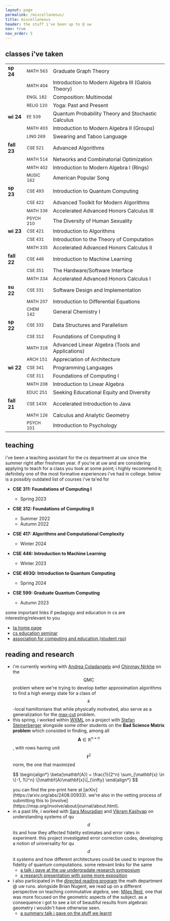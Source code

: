 ```yaml
---
layout: page
permalink: /miscellaneous/
title: miscellaneous
header: the stuff i've been up to @ uw
nav: true
nav_order: 5
---
```


## classes i've taken

<table>
  <tr>
    <td><strong>sp 24</strong></td>
    <td><font size="2">MATH 563</font></td>
    <td>Graduate Graph Theory</td>
  </tr>
  <tr>
    <td></td>
    <td><font size="2">MATH 404</font></td>
    <td>Introduction to Modern Algebra III (Galois Theory)</td>
  </tr>
  <tr>
    <td></td>
    <td><font size="2">ENGL 182</font></td>
    <td>Composition: Multimodal</td>
  </tr>
  <tr>
    <td></td>
    <td><font size="2">RELIG 120</font></td>
    <td>Yoga: Past and Present</td>
  </tr>
  <tr>
    <td><strong>wi 24</strong></td>
    <td><font size="2">EE 539</font></td>
    <td>Quantum Probability Theory and Stochastic Calculus</td>
  </tr>
  <tr>
    <td></td>
    <td><font size="2">MATH 403</font></td>
    <td>Introduction to Modern Algebra II (Groups)</td>
  </tr>
  <tr>
    <td></td>
    <td><font size="2">LING 269</font></td>
    <td>Swearing and Taboo Language</td>
  </tr>
  <tr>
    <td><strong>fall 23</strong></td>
    <td><font size="2">CSE 521</font></td>
    <td>Advanced Algorithms</td>
  </tr>
  <tr>
    <td></td>
    <td><font size="2">MATH 514</font></td>
    <td>Networks and Combinatorial Optimization</td>
  </tr>
  <tr>
    <td></td>
    <td><font size="2">MATH 402</font></td>
    <td>Introduction to Modern Algebra I (Rings)</td>
  </tr>
  <tr>
    <td></td>
    <td><font size="2">MUSIC 162</font></td>
    <td>American Popular Song</td>
  </tr>
  <tr>
    <td><strong>sp 23</strong></td>
    <td><font size="2">CSE 493</font></td>
    <td>Introduction to Quantum Computing</td>
  </tr>
  <tr>
    <td></td>
    <td><font size="2">CSE 422</font></td>
    <td>Advanced Toolkit for Modern Algorithms</td>
  </tr>
  <tr>
    <td></td>
    <td><font size="2">MATH 336</font></td>
    <td>Accelerated Advanced Honors Calculus III</td>
  </tr>
  <tr>
    <td></td>
    <td><font size="2">PSYCH 210</font></td>
    <td>The Diversity of Human Sexuality</td>
  </tr>
  <tr>
    <td><strong>wi 23</strong></td>
    <td><font size="2">CSE 421</font></td>
    <td>Introduction to Algorithms</td>
  </tr>
  <tr>
    <td></td>
    <td><font size="2">CSE 431</font></td>
    <td>Introduction to the Theory of Computation</td>
  </tr>
  <tr>
    <td></td>
    <td><font size="2">MATH 335</font></td>
    <td>Accelerated Advanced Honors Calculus II</td>
  </tr>
  <tr>
    <td><strong>fall 22</strong></td>
    <td><font size="2">CSE 446</font></td>
    <td>Introduction to Machine Learning</td>
  </tr>
  <tr>
    <td></td>
    <td><font size="2">CSE 351</font></td>
    <td>The Hardware/Software Interface</td>
  </tr>
  <tr>
    <td></td>
    <td><font size="2">MATH 334</font></td>
    <td>Accelerated Advanced Honors Calculus I</td>
  </tr>
  <tr>
    <td><strong>su 22</strong></td>
    <td><font size="2">CSE 331</font></td>
    <td>Software Design and Implementation</td>
  </tr>
  <tr>
    <td></td>
    <td><font size="2">MATH 207</font></td>
    <td>Introduction to Differential Equations</td>
  </tr>
  <tr>
    <td></td>
    <td><font size="2">CHEM 142</font></td>
    <td>General Chemistry I</td>
  </tr>
  <tr>
    <td><strong>sp 22</strong></td>
    <td><font size="2">CSE 332</font></td>
    <td>Data Structures and Parallelism</td>
  </tr>
  <tr>
    <td></td>
    <td><font size="2">CSE 312</font></td>
    <td>Foundations of Computing II</td>
  </tr>
  <tr>
    <td></td>
    <td><font size="2">MATH 318</font></td>
    <td>Advanced Linear Algebra (Tools and Applications)</td>
  </tr>
  <tr>
    <td></td>
    <td><font size="2">ARCH 151</font></td>
    <td>Appreciation of Architecture</td>
  </tr>
  <tr>
    <td><strong>wi 22</strong></td>
    <td><font size="2">CSE 341</font></td>
    <td>Programming Languages</td>
  </tr>
  <tr>
    <td></td>
    <td><font size="2">CSE 311</font></td>
    <td>Foundations of Computing I</td>
  </tr>
  <tr>
    <td></td>
    <td><font size="2">MATH 208</font></td>
    <td>Introduction to Linear Algebra</td>
  </tr>
  <tr>
    <td></td>
    <td><font size="2">EDUC 251</font></td>
    <td>Seeking Educational Equity and Diversity</td>
  </tr>
  <tr>
    <td><strong>fall 21</strong></td>
    <td><font size="2">CSE 143X</font></td>
    <td>Accelerated Introduction to Java</td>
  </tr>
  <tr>
    <td></td>
    <td><font size="2">MATH 126</font></td>
    <td>Calculus and Analytic Geometry</td>
  </tr>
  <tr>
    <td></td>
    <td><font size="2">PSYCH 101</font></td>
    <td>Introduction to Psychology</td>
  </tr>
</table>


## teaching

i've been a teaching assistant for the cs department at uw since the summer right after freshman year. if you're at uw and are considering applying to teach for a class you took at some point; i highly recommend it; definitely one of the most formative experiences i've had in college. below is a possibly outdated list of courses i've ta'ed for

- **CSE 311: Foundations of Computing I**
  - Spring 2023

- **CSE 312: Foundations of Computing II**
  - Summer 2022
  - Autumn 2022

- **CSE 417: Algorithms and Computational Complexity**
  - Winter 2024

- **CSE 446: Introduction to Machine Learning**
  - Winter 2023

- **CSE 493Q: Introduction to Quantum Computing**
  - Spring 2024

- **CSE 599: Graduate Quantum Computing**
  - Autumn 2023

some important links if pedagogy and education in cs are interesting/relevant to you

- [ta home page](https://www.cs.washington.edu/students/ta/ugrad/how_to_apply)
- [cs education seminar](https://courses.cs.washington.edu/courses/cse590e/)
- [association for computing and education (student rso)](https://uwace.vercel.app/)

## reading and research

- i'm currently working with [Andrea Coladangelo](https://www.andreacoladangelo.com/) and [Chinmay Nirkhe](https://homes.cs.washington.edu/~nirkhe/) on the $$\textsf{QMC}$$ problem where we're trying to develop better approximation algorithms to find a high energy state for a class of $$k$$-local hamiltonians that while physically motivated, also serve as a generalization for the [max-cut](https://en.wikipedia.org/wiki/Maximum_cut) problem. 
- this spring, i worked within [WXML](https://wxml.math.washington.edu/) on a project with [Stefan Steinerberger](https://math.washington.edu/people/stefan-steinerberger) alongside some other students on the **Bad Science Matrix problem** which consisted in finding, among all $$\mathbf{A} \in \mathbb{R}^{n \times n}$$, with rows having unit $$\ell^2$$ norm, the one that maximized 
  <p style = "overflow-x:auto">
  $$
  \begin{align*}
    \beta(\mathbf{A}) = \frac{1}{2^n} \sum_{\mathbf{x} \in \{-1, 1\}^n} \|\mathbf{A}\mathbf{x}\|_{\infty}
  \end{align*}
  $$
  </p>
  you can find the pre-print here at [arXiv](https://arxiv.org/abs/2408.00933). we're also in the vetting process of submitting this to [involve](https://msp.org/involve/about/journal/about.html).
- in a past life, i worked with [Sara Mouradian](https://people.ece.uw.edu/mouradian_sara/index.html) and [Vikram Kashyap](https://vikramkashyap.com/) on understanding systems of qu$$d$$its and how they affected fidelity estimates and error rates in experiment. this project investigated error correction codes, developing a notion of universality for qu$$d$$it systems and how different architectures could be used to improve the fidelity of quantum computations. some relevant links for the same 
  - [a talk i gave at the uw undergradate research symposium](/assets/pdf/errorEstimates.pdf)
  - [a research presentation with some more exposition](/assets/pdf/research_presentation.pdf)
- i also participated in the [directed reading program](https://sites.uw.edu/wdrp/) the math department @ uw runs. alongside Brian Nugent, we read up on a different perspective on teaching commutative algebra, see: [Miles Reid](https://en.wikipedia.org/wiki/Miles_Reid), one that was more focused on the geometric aspects of the subject. as a consequence i got to see a lot of beautiful results from algebraic geometry i wouldn't have otherwise seen. 
  - [a summary talk i gave on the stuff we learnt](/assets/pdf/commutative_algebra.pdf)
